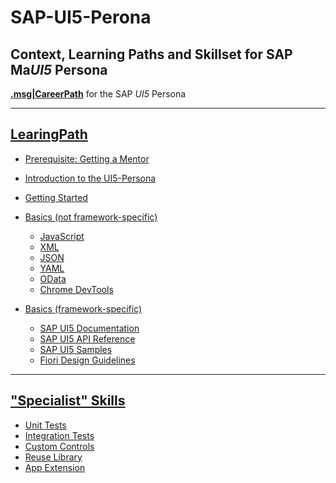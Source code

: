 # SAP-UI5-Perona

## Context, Learning Paths and Skillset for SAP Ma*UI5* Persona

[**.msg|CareerPath**](https://msg-careerpaths.github.io/roadmap/#/) for the SAP *UI5* Persona

---

## [LearingPath](https://github.com/msg-CareerPaths/sap-ui5-persona/tree/main/chapters)

- [Prerequisite: Getting a Mentor](https://github.com/msg-CareerPaths/sap-ui5-persona/blob/main/chapters/000-Preequisite-Getting-a-Mentor-assigned.md)
- [Introduction to the UI5-Persona](https://github.com/msg-CareerPaths/sap-ui5-persona/blob/main/chapters/001-Introduction-UI5-Persona.md)
- [Getting Started](https://github.com/msg-CareerPaths/sap-ui5-persona/blob/main/chapters/002-Getting-Started.md)
- [Basics (not framework-specific)](https://github.com/msg-CareerPaths/sap-ui5-persona/tree/main/chapters/003-Basics-(not-specific))

  - [JavaScript](https://github.com/msg-CareerPaths/sap-ui5-persona/blob/main/chapters/003-Basics-(not-specific)/003a-JavaScript.md)
  - [XML](https://github.com/msg-CareerPaths/sap-ui5-persona/blob/main/chapters/003-Basics-(not-specific)/003b-XML.md)
  - [JSON](https://github.com/msg-CareerPaths/sap-ui5-persona/blob/main/chapters/003-Basics-(not-specific)/003c-JSON.md)
  - [YAML](https://github.com/msg-CareerPaths/sap-ui5-persona/blob/main/chapters/003-Basics-(not-specific)/003d-YAML.md)
  - [OData](https://github.com/msg-CareerPaths/sap-ui5-persona/blob/main/chapters/003-Basics-(not-specific)/003e-OData.md)
  - [Chrome DevTools](https://github.com/msg-CareerPaths/sap-ui5-persona/blob/main/chapters/003-Basics-(not-specific)/003f-Chrome-DevTools.md)

- [Basics (framework-specific)](https://github.com/msg-CareerPaths/sap-ui5-persona/blob/main/chapters/004-Basics-specific.md)
  - [SAP UI5 Documentation](https://github.com/msg-CareerPaths/sap-ui5-persona/blob/main/chapters/004-Basics-(specific)/004a-SAP-UI5-Documentation.md)
  - [SAP UI5 API Reference](https://github.com/msg-CareerPaths/sap-ui5-persona/blob/main/chapters/004-Basics-(specific)/004b-SAP-UI5-API-Reference.md)
  - [SAP UI5 Samples](https://github.com/msg-CareerPaths/sap-ui5-persona/blob/main/chapters/004-Basics-(specific)/004c-SAP-UI5-Samples.md)
  - [Fiori Design Guidelines](https://github.com/msg-CareerPaths/sap-ui5-persona/blob/main/chapters/004-Basics-(specific)/004d-Fiori-Design-Guidelines.md)

---

## ["Specialist" Skills](https://github.com/msg-CareerPaths/sap-ui5-persona/tree/main/specialist-skills)

- [Unit Tests](https://github.com/msg-CareerPaths/sap-ui5-persona/blob/main/specialist-skills/a-Unit-Tests.md)
- [Integration Tests](https://github.com/msg-CareerPaths/sap-ui5-persona/blob/main/specialist-skills/b-Integration-Tests.md)
- [Custom Controls](https://github.com/msg-CareerPaths/sap-ui5-persona/blob/main/specialist-skills/c-Custom-Controls.md)
- [Reuse Library](https://github.com/msg-CareerPaths/sap-ui5-persona/blob/main/specialist-skills/d-Reuse-Library.md)
- [App Extension](https://github.com/msg-CareerPaths/sap-ui5-persona/blob/main/specialist-skills/e-App-Extension.md)
